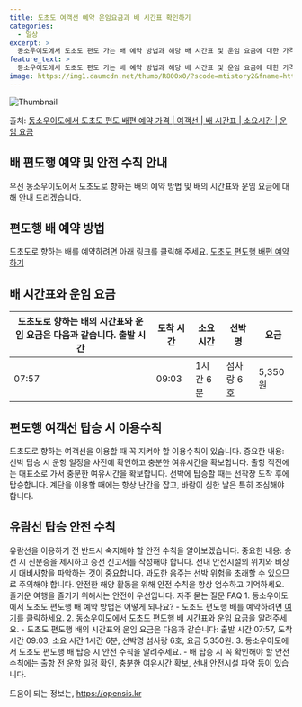 ```yaml
---
title: 도초도 여객선 예약 운임요금과 배 시간표 확인하기
categories:
  - 일상
excerpt: >
  동소우이도에서 도초도 편도 가는 배 예약 방법과 해당 배 시간표 및 운임 요금에 대한 가격 정보를 안내 드리겠습니다. 안전하고 재밋는 도초도 편도행 여행을 위해 아래 정보 참고하시기 바랍니다. 도초도 편도행 배편 예약하기 👈 클릭동소우이도에서 도초도 편도행 배 시간표출발 시간도착 시간소요 시간선박명요금07:5709:031시간 6분섬사랑 6호5,350원도초도 편도행 배편 예약하기 👈 클릭동소우이도에서 도초도 편도행 여객선 탑승 시 이용수칙도초도 편도행 여객선을 이용할 때 꼭 준수해야 할 이용수칙을 알아봅시다. 중요한 내용: 선박 탑승 시 운항 일정을 사전에 확인하고 충분한 여유시간을 확보합니다.동소우이도에서 도초도 편도행 배 출항시간을 확인합니다.출항 직전에는 매표소로 가서 충분한 여유시간을 확보합니다.선..
feature_text: >
  동소우이도에서 도초도 편도 가는 배 예약 방법과 해당 배 시간표 및 운임 요금에 대한 가격 정보를 안내 드리겠습니다. 안전하고 재밋는 도초도 편도행 여행을 위해 아래 정보 참고하시기 바랍니다. 도초도 편도행 배편 예약하기 👈 클릭동소우이도에서 도초도 편도행 배 시간표출발 시간도착 시간소요 시간선박명요금07:5709:031시간 6분섬사랑 6호5,350원도초도 편도행 배편 예약하기 👈 클릭동소우이도에서 도초도 편도행 여객선 탑승 시 이용수칙도초도 편도행 여객선을 이용할 때 꼭 준수해야 할 이용수칙을 알아봅시다. 중요한 내용: 선박 탑승 시 운항 일정을 사전에 확인하고 충분한 여유시간을 확보합니다.동소우이도에서 도초도 편도행 배 출항시간을 확인합니다.출항 직전에는 매표소로 가서 충분한 여유시간을 확보합니다.선..
image: https://img1.daumcdn.net/thumb/R800x0/?scode=mtistory2&fname=https%3A%2F%2Fblog.kakaocdn.net%2Fdn%2FsqebH%2FbtsHzqccsCJ%2FMP8e9vDWM0LE8VPmSDkLD1%2Fimg.webp
---
```


![Thumbnail](https://img1.daumcdn.net/thumb/R800x0/?scode=mtistory2&fname=https%3A%2F%2Fblog.kakaocdn.net%2Fdn%2FsqebH%2FbtsHzqccsCJ%2FMP8e9vDWM0LE8VPmSDkLD1%2Fimg.webp)

<p>출처: <a href="https://opensis.kr/entry/%EB%8F%99%EC%86%8C%EC%9A%B0%EC%9D%B4%EB%8F%84%EC%97%90%EC%84%9C-%EB%8F%84%EC%B4%88%EB%8F%84-%ED%8E%B8%EB%8F%84-%EB%B0%B0%ED%8E%B8-%EC%98%88%EC%95%BD-%EA%B0%80%EA%B2%A9-%EC%97%AC%EA%B0%9D%EC%84%A0-%EB%B0%B0-%EC%8B%9C%EA%B0%84%ED%91%9C-%EC%86%8C%EC%9A%94%EC%8B%9C%EA%B0%84-%EC%9A%B4%EC%9E%84-%EC%9A%94%EA%B8%88" rel="dofollow">동소우이도에서 도초도 편도 배편 예약 가격 | 여객선 | 배 시간표 | 소요시간 | 운임 요금</a> </p>

## 배 편도행 예약 및 안전 수칙 안내

우선 동소우이도에서 도초도로 향하는 배의 예약 방법 및 배의 시간표와 운임 요금에 대해 안내 드리겠습니다.

## **편도행 배 예약 방법**

도초도로 향하는 배를 예약하려면 아래 링크를 클릭해 주세요. [도초도 편도행 배편 예약하기](링크주소)

## **배 시간표와 운임 요금**

도초도로 향하는 배의 시간표와 운임 요금은 다음과 같습니다.  **출발 시간** | **도착 시간** | **소요 시간** | **선박명** | **요금**  
---|---|---|---|---  
07:57 | 09:03 | 1시간 6분 | 섬사랑 6호 | 5,350원  
  
## **편도행 여객선 탑승 시 이용수칙**

도초도로 향하는 여객선을 이용할 때 꼭 지켜야 할 이용수칙이 있습니다. 중요한 내용: 선박 탑승 시 운항 일정을 사전에 확인하고 충분한
여유시간을 확보합니다. 출항 직전에는 매표소로 가서 충분한 여유시간을 확보합니다. 선박에 탑승할 때는 선착장 도착 후에 탑승합니다. 계단을
이용할 때에는 항상 난간을 잡고, 바람이 심한 날은 특히 조심해야 합니다.

## **유람선 탑승 안전 수칙**

유람선을 이용하기 전 반드시 숙지해야 할 안전 수칙을 알아보겠습니다. 중요한 내용: 승선 시 신분증을 제시하고 승선 신고서를 작성해야
합니다. 선내 안전시설의 위치와 비상시 대비사항을 파악하는 것이 중요합니다. 과도한 음주는 선박 위험을 초래할 수 있으므로 주의해야 합니다.
안전한 해양 활동을 위해 안전 수칙을 항상 엄수하고 기억하세요. 즐거운 여행을 즐기기 위해서는 안전이 우선입니다. 자주 묻는 질문 FAQ
1\. 동소우이도에서 도초도 편도행 배 예약 방법은 어떻게 되나요? \- 도초도 편도행 배를 예약하려면 [여기](링크주소)를 클릭하세요.
2\. 동소우이도에서 도초도 편도행 배 시간표와 운임 요금을 알려주세요. \- 도초도 편도행 배의 시간표와 운임 요금은 다음과 같습니다:
출발 시간 07:57, 도착 시간 09:03, 소요 시간 1시간 6분, 선박명 섬사랑 6호, 요금 5,350원. 3\. 동소우이도에서 도초도
편도행 배 탑승 시 안전 수칙을 알려주세요. \- 배 탑승 시 꼭 확인해야 할 안전 수칙에는 출항 전 운항 일정 확인, 충분한 여유시간
확보, 선내 안전시설 파악 등이 있습니다.

 

도움이 되는 정보는, <a href="https://opensis.kr" rel="dofollow">https://opensis.kr</a>


